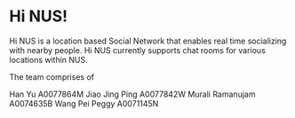 <h1>Hi NUS!</h1>

Hi NUS is a location based Social Network that enables real time socializing with nearby people. 
Hi NUS currently supports chat rooms for various locations within NUS. 

The team comprises of 

Han Yu			A0077864M
Jiao Jing Ping		A0077842W
Murali Ramanujam 	A0074635B
Wang Pei Peggy 		A0071145N